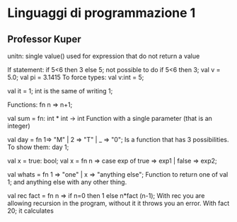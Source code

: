 # Linguaggi di programmazione 1
## Professor Kuper

unitn: single value() used for expression that do not return a value

If statement: if 5<6 then 3 else 5; not possible to do if 5<6 then 3;
val v = 5.0;
val pi = 3.1415
To force types: val v:int = 5;

val it = 1; int is the same of writing 1;

Functions: fn n => n+1;

val sum = fn: int * int -> int 
Function with a single parameter (that is an integer)

val day = fn 1=> "M" | 2 => "T" | _ => "0";
Is a function that has 3 possibilities. To show them: 
day 1;

val x = true: bool;
val x = fn n => 
case exp of true => exp1 | false => exp2;

val whats = fn 1 => "one" | x => "anything else";
Function to return one of val 1; and anything else with any other thing.

val rec fact = fn n => if n=0 then 1 else n*fact (n-1);
With rec you are allowing recursion in the program, without it it throws you an error.
With fact 20; it calculates
